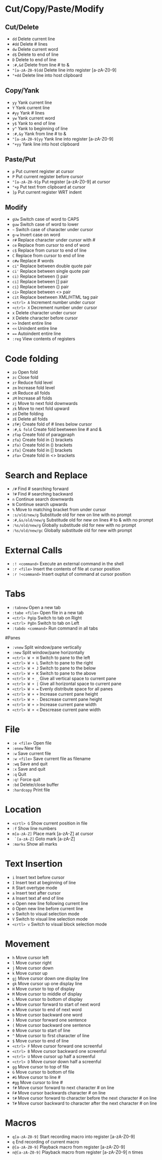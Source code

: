 # Cut/Copy/Paste/Modify

## Cut/Delete
+ `dd` Delete current line
+ `#dd` Delete # lines
+ `dw` Delete current word
+ `d$` Delete to end of line
+ `D` Delete to end of line
+ `:#,&d` Delete from line # to &
+ `"[a-zA-Z0-9]dd` Delete line into register [a-zA-Z0-9]
+ `"+dd` Delete line into host clipboard

## Copy/Yank
+ `yy` Yank current line
+ `Y` Yank current line
+ `#yy` Yank # lines
+ `yw` Yank current word
+ `y$` Yank to end of line
+ `y^` Yank to beginning of line
+ `:#,&y` Yank from line # to &
+ `"[a-zA-Z0-9]yy` Yank line into register [a-zA-Z0-9]
+ `"+yy` Yank line into host clipboard

## Paste/Put
+ `p` Put current register at cursor
+ `P` Put current register before cursor
+ `"[a-zA-Z0-9]p` Put register [a-zA-Z0-9] at cursor
+ `"+p` Put text from clipboard at cursor
+ `]p` Put current register WRT indent

## Modify
+ `gUw` Switch case of word to CAPS
+ `guw` Switch case of word to lower
+ `~` Switch case of character under cursor
+ `g~w` Invert case on word
+ `r#` Replace character under cursor with #
+ `ce` Replace from cursor to end of word
+ `c$` Replace from cursor to end of line
+ `C` Replace from cursor to end of line
+ `c#w` Replace # words
+ `ci"` Replace between double quote pair
+ `ci'` Replace between single quote pair
+ `ci)` Replace between () pair
+ `ci]` Replace between [] pair
+ `ci}` Replace between {} pair
+ `ci>` Replace between <> pair
+ `cit` Replace beetween XML/HTML tag pair
+ `<ctrl> A` Increment number under cursor
+ `<ctrl> X` Decrement number under cursor
+ `x` Delete character under cursor
+ `X` Delete character before cursor
+ `>>` Indent entire line
+ `<<` Unindent entire line
+ `==` Autoindent entire line
+ `:reg` View contents of registers

# Code folding
+ `zo` Open fold
+ `zc` Close fold
+ `zr` Reduce fold level
+ `zm` Increase fold level
+ `zR` Reduce all folds
+ `zM` Increase all folds
+ `zj` Move to next fold downwards
+ `zk` Move to next fold upward
+ `zd` Delte folding
+ `zE` Delete all folds
+ `zf#j` Create fold of # lines below cursor
+ `:#,& fold` Create fold beetween line # and &
+ `zfap` Create fold of paragpraph
+ `zfa}` Create fold in {} brackets
+ `zfa)` Create fold in () brackets
+ `zfa]` Create fold in [] brackets
+ `zfa>` Create fold in <> brackets

# Search and Replace
+ `/#` Find # searching forward
+ `?#` Find # searching backward
+ `n` Continue search downwards
+ `N` Continue search upwards
+ `%` Move to matching bracket from under cursor
+ `:s/old/new/g` Substitude old for new on line with no prompt
+ `:#,&s/old/new/g` Substitude old for new on lines # to & with no prompt
+ `:%s/old/new/g` Globally substitude old for new with no prompt
+ `:%s/old/new/gc` Globally substitude old for new with prompt

# External Calls
+ `:! <command>` Execute an external command in the shell
+ `:r <file>` Insert the contents of file at cursor position
+ `:r !<command>` Insert ouptut of command at cursor position

# Tabs
+ `:tabnew` Open a new tab
+ `:tabe <file>` Open file in a new tab
+ `<ctrl> PgUp` Switch to tab on Right
+ `<ctrl> PgDn` Switch to tab on Left
+ `:tabdo <command>` Run command in all tabs

#Panes
+ `:vnew` Split window/pane vertically
+ `:new` Split window/pane horizontally
+ `<ctrl> W + H` Switch to pane to the left
+ `<ctrl> W + L` Switch to pane to the right
+ `<ctrl> W + J` Switch to pane to the below
+ `<ctrl> W + K` Switch to pane to the above
+ `<ctrl> W + _` Give all vertical space to current pane
+ `<ctrl> W + |` Give all horizontal space to current pane
+ `<ctrl> W + =` Evenly distribute space for all panes
+ `<ctrl> W + +` Increase current pane height
+ `<ctrl> W + -` Descrease current pane height
+ `<ctrl> W + >` Increase current pane width
+ `<ctrl> W + <` Descrease current pane width

# File
+ `:e <file>` Open file
+ `:enew` New file
+ `:w` Save current file
+ `:w <file>` Save current file as filename
+ `:wq` Save and quit
+ `:x` Save and quit
+ `:q` Quit
+ `:q!` Force quit
+ `:bd` Delete/close buffer
+ `:hardcopy` Print file

# Location
+ `<crtl> G` Show current position in file
+ `:f` Show line numbers
+ `m[a-zA-Z]` Place mark [a-zA-Z] at cursor
+ `` `[a-zA-Z]`` Goto mark [a-zA-Z]
+ `:marks` Show all marks

# Text Insertion
+ `i` Insert text before cursor
+ `I` Insert text at beginning of line
+ `R` Start overtype mode
+ `a` Insert text after cursor
+ `A` Insert text af end of line
+ `o` Open new line following current line
+ `O` Open new line before current line
+ `v` Switch to visual selection mode
+ `V` Switch to visual line selection mode
+ `<crtl> v` Switch to visual block selection mode

# Movement
+ `h` Move cursor left
+ `l` Move cursor right
+ `j` Move cursor down
+ `k` Move cursor up
+ `gj` Move cursor down one display line
+ `gk` Move cursor up one display line
+ `H` Move cursor to top of display
+ `M` Move cursor to middle of display
+ `L` Move cursor to bottom of display
+ `w` Move cursor forward to start of next word
+ `e` Move cursor to end of next word
+ `b` Move cursor backward one word
+ `)` Move cursor forward one sentence
+ `(` Move cursor backward one sentence
+ `0` Move cursor to start of line
+ `^` Move cursor to first character of line
+ `$` Move cursor to end of line
+ `<ctrl> F` Move cursor forward one screenful
+ `<ctrl> B` Move cursor backward one screenful
+ `<ctrl> U` Move cursor up half a screenful
+ `<ctrl> D` Move cursor down half a screenful
+ `gg` Move cursor to top of file
+ `G` Move cursor to bottom of file
+ `#G` Move cursor to line #
+ `#gg` Move cursor to line #
+ `f#` Move cursor forward to next character # on line
+ `F#` Move cursor backwards character # on line
+ `t#` Move cursor forward to character before the next character # on line
+ `T#` Move cursor backward to character after the next character # on line

# Macros
+ `q[a-zA-Z0-9]` Start recording macro into register [a-zA-Z0-9]
+ `q` End recording of current macro
+ `@[a-zA-Z0-9]` Playback macro from register [a-zA-Z0-9]
+ `n@[a-zA-Z0-9]` Playback macro from register [a-zA-Z0-9] n times
